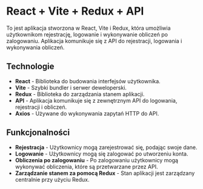 # React + Vite + Redux + API

To jest aplikacja stworzona w React, Vite i Redux, która umożliwia użytkownikom rejestrację, logowanie i wykonywanie obliczeń po zalogowaniu. Aplikacja komunikuje się z API do rejestracji, logowania i wykonywania obliczeń.

## Technologie

- **React** - Biblioteka do budowania interfejsów użytkownika.
- **Vite** - Szybki bundler i serwer deweloperski.
- **Redux** - Biblioteka do zarządzania stanem aplikacji.
- **API** - Aplikacja komunikuje się z zewnętrznym API do logowania, rejestracji i obliczeń.
- **Axios** - Używane do wykonywania zapytań HTTP do API.

## Funkcjonalności

- **Rejestracja** - Użytkownicy mogą zarejestrować się, podając swoje dane.
- **Logowanie** - Użytkownicy mogą się zalogować po utworzeniu konta.
- **Obliczenia po zalogowaniu** - Po zalogowaniu użytkownicy mogą wykonywać obliczenia, które są przetwarzane przez API.
- **Zarządzanie stanem za pomocą Redux** - Stan aplikacji jest zarządzany centralnie przy użyciu Redux.

